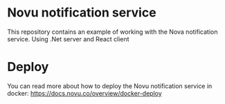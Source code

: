 # Novu notification service
This repository contains an example of working with the Nova notification service. Using .Net server and React client

# Deploy
You can read more about how to deploy the Novu notification service in docker: https://docs.novu.co/overview/docker-deploy

